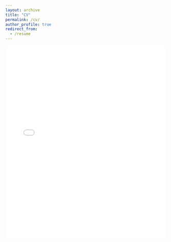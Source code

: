 ```yaml
---
layout: archive
title: "CV"
permalink: /cv/
author_profile: true
redirect_from:
  - /resume
---
```

<embed src="files/Jiawei Yang_CV.pdf" width="100%" height="600px" />
